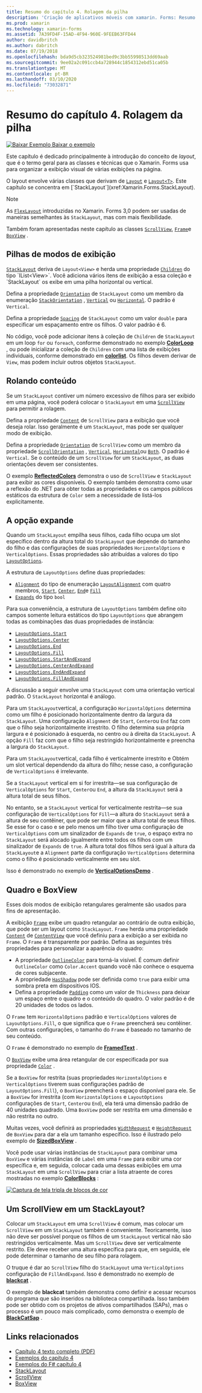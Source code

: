 ```yaml
---
title: Resumo do capítulo 4. Rolagem da pilha
description: 'Criação de aplicativos móveis com xamarin. Forms: Resumo do capítulo 4. Rolagem da pilha'
ms.prod: xamarin
ms.technology: xamarin-forms
ms.assetid: 7A39FD4F-15AD-4F94-960E-9FEEB63FFD44
author: davidbritch
ms.author: dabritch
ms.date: 07/19/2018
ms.openlocfilehash: bda9d5cb323524981bed9c3bb55998513dd69aab
ms.sourcegitcommit: 9ee02a2c091ccb4a728944c1854312ebd51ca05b
ms.translationtype: MT
ms.contentlocale: pt-BR
ms.lasthandoff: 03/10/2020
ms.locfileid: "73032871"
---
```

# <a name="summary-of-chapter-4-scrolling-the-stack"></a>Resumo do capítulo 4. Rolagem da pilha

[![Baixar Exemplo](~/media/shared/download.png) Baixar o exemplo](https://github.com/xamarin/xamarin-forms-book-samples/tree/master/Chapter04)

Este capítulo é dedicado principalmente à introdução do conceito de *layout*, que é o termo geral para as classes e técnicas que o Xamarin. Forms usa para organizar a exibição visual de várias exibições na página.

O layout envolve várias classes que derivam de [`Layout`](xref:Xamarin.Forms.Layout) e [`Layout<T>`](xref:Xamarin.Forms.Layout`1). Este capítulo se concentra em [`StackLayout`](xref:Xamarin.Forms.StackLayout).

> [!NOTE]
> As [`FlexLayout`](~/xamarin-forms/user-interface/layouts/flex-layout.md) introduzidas no Xamarin. Forms 3,0 podem ser usadas de maneiras semelhantes às `StackLayout`, mas com mais flexibilidade.

Também foram apresentadas neste capítulo as classes [`ScrollView`](xref:Xamarin.Forms.ScrollView), [`Frame`](xref:Xamarin.Forms.Frame)e [`BoxView`](xref:Xamarin.Forms.BoxView) .

## <a name="stacks-of-views"></a>Pilhas de modos de exibição

[`StackLayout`](xref:Xamarin.Forms.StackLayout) deriva de `Layout<View>` e herda uma propriedade [`Children`](xref:Xamarin.Forms.Layout`1) do tipo `IList<View>`. Você adiciona vários itens de exibição a essa coleção e `StackLayout` os exibe em uma pilha horizontal ou vertical.

Defina a propriedade [`Orientation`](xref:Xamarin.Forms.StackLayout.Orientation) de `StackLayout` como um membro da enumeração [`StackOrientation`](xref:Xamarin.Forms.StackOrientation) , [`Vertical`](xref:Xamarin.Forms.StackOrientation.Vertical) ou [`Horizontal`](xref:Xamarin.Forms.StackOrientation.Horizontal). O padrão é `Vertical`.

Defina a propriedade [`Spacing`](xref:Xamarin.Forms.StackLayout.Spacing) de `StackLayout` como um valor `double` para especificar um espaçamento entre os filhos. O valor padrão é 6.

No código, você pode adicionar itens à coleção de `Children` de `StackLayout` em um loop `for` ou `foreach`, conforme demonstrado no exemplo [**ColorLoop**](https://github.com/xamarin/xamarin-forms-book-samples/tree/master/Chapter04/ColorLoop) , ou pode inicializar a coleção de `Children` com uma lista de exibições individuais, conforme demonstrado em [**colorlist**](https://github.com/xamarin/xamarin-forms-book-samples/tree/master/Chapter04/ColorList). Os filhos devem derivar de `View`, mas podem incluir outros objetos `StackLayout`.

## <a name="scrolling-content"></a>Rolando conteúdo

Se um `StackLayout` contiver um número excessivo de filhos para ser exibido em uma página, você poderá colocar o `StackLayout` em uma [`ScrollView`](xref:Xamarin.Forms.ScrollView) para permitir a rolagem.

Defina a propriedade [`Content`](xref:Xamarin.Forms.ScrollView.Content) de `ScrollView` para a exibição que você deseja rolar. Isso geralmente é um `StackLayout`, mas pode ser qualquer modo de exibição.

Defina a propriedade [`Orientation`](xref:Xamarin.Forms.ScrollView.Orientation) de `ScrollView` como um membro da propriedade [`ScrollOrientation`](xref:Xamarin.Forms.ScrollOrientation) , [`Vertical`](xref:Xamarin.Forms.ScrollOrientation.Vertical), [`Horizontal`](xref:Xamarin.Forms.ScrollOrientation.Horizontal)ou [`Both`](xref:Xamarin.Forms.ScrollOrientation.Both). O padrão é `Vertical`. Se o conteúdo de um `ScrollView` for um `StackLayout`, as duas orientações devem ser consistentes.

O exemplo [**ReflectedColors**](https://github.com/xamarin/xamarin-forms-book-samples/tree/master/Chapter04/ReflectedColors) demonstra o uso de `ScrollView` e `StackLayout` para exibir as cores disponíveis. O exemplo também demonstra como usar a reflexão do .NET para obter todas as propriedades e os campos públicos estáticos da estrutura de `Color` sem a necessidade de listá-los explicitamente.

## <a name="the-expands-option"></a>A opção expande

Quando um `StackLayout` empilha seus filhos, cada filho ocupa um slot específico dentro da altura total do `StackLayout` que depende do tamanho do filho e das configurações de suas propriedades `HorizontalOptions` e `VerticalOptions`. Essas propriedades são atribuídas a valores do tipo [`LayoutOptions`](xref:Xamarin.Forms.LayoutOptions).

A estrutura de `LayoutOptions` define duas propriedades:

- [`Alignment`](xref:Xamarin.Forms.LayoutOptions.Alignment) do tipo de enumeração [`LayoutAlignment`](xref:Xamarin.Forms.LayoutAlignment) com quatro membros, [`Start`](xref:Xamarin.Forms.LayoutAlignment.Start), [`Center`](xref:Xamarin.Forms.LayoutAlignment.Center), [`End`](xref:Xamarin.Forms.LayoutAlignment.End)e [`Fill`](xref:Xamarin.Forms.LayoutAlignment.Fill)
- [`Expands`](xref:Xamarin.Forms.LayoutOptions.Expands) do tipo `bool`

Para sua conveniência, a estrutura de `LayoutOptions` também define oito campos somente leitura estáticos do tipo `LayoutOptions` que abrangem todas as combinações das duas propriedades de instância:

- [`LayoutOptions.Start`](xref:Xamarin.Forms.LayoutOptions.Start)
- [`LayoutOptions.Center`](xref:Xamarin.Forms.LayoutOptions.Center)
- [`LayoutOptions.End`](xref:Xamarin.Forms.LayoutOptions.End)
- [`LayoutOptions.Fill`](xref:Xamarin.Forms.LayoutOptions.Fill)
- [`LayoutOptions.StartAndExpand`](xref:Xamarin.Forms.LayoutOptions.StartAndExpand)
- [`LayoutOptions.CenterAndExpand`](xref:Xamarin.Forms.LayoutOptions.CenterAndExpand)
- [`LayoutOptions.EndAndExpand`](xref:Xamarin.Forms.LayoutOptions.EndAndExpand)
- [`LayoutOptions.FillAndExpand`](xref:Xamarin.Forms.LayoutOptions.FillAndExpand)

A discussão a seguir envolve uma `StackLayout` com uma orientação vertical padrão. O `StackLayout` horizontal é análogo.

Para um `StackLayout`vertical, a configuração `HorizontalOptions` determina como um filho é posicionado horizontalmente dentro da largura da `StackLayout`. Uma configuração `Alignment` de `Start`, `Center`ou `End` faz com que o filho seja horizontalmente irrestrito. O filho determina sua própria largura e é posicionado à esquerda, no centro ou à direita da `StackLayout`. A opção `Fill` faz com que o filho seja restringido horizontalmente e preencha a largura do `StackLayout`.

Para um `StackLayout`vertical, cada filho é verticalmente irrestrito e Obtém um slot vertical dependendo da altura do filho; nesse caso, a configuração de `VerticalOptions` é irrelevante.

Se a `StackLayout` vertical em si for irrestrita&mdash;se sua configuração de `VerticalOptions` for `Start`, `Center`ou `End`, a altura da `StackLayout` será a altura total de seus filhos.

No entanto, se a `StackLayout` vertical for verticalmente restrita&mdash;se sua configuração de `VerticalOptions` for `Fill`&mdash;a altura do `StackLayout` será a altura de seu contêiner, que pode ser maior que a altura total de seus filhos. Se esse for o caso e se pelo menos um filho tiver uma configuração de `VerticalOptions` com um sinalizador de `Expands` de `true`, o espaço extra no `StackLayout` será alocado igualmente entre todos os filhos com um sinalizador de `Expands` de `true`. A altura total dos filhos será igual à altura da `StackLayout`e a `Alignment` parte da configuração `VerticalOptions` determina como o filho é posicionado verticalmente em seu slot.

Isso é demonstrado no exemplo de [**VerticalOptionsDemo**](https://github.com/xamarin/xamarin-forms-book-samples/tree/master/Chapter04/VerticalOptionsDemo) .

## <a name="frame-and-boxview"></a>Quadro e BoxView

Esses dois modos de exibição retangulares geralmente são usados para fins de apresentação.

A exibição [`Frame`](xref:Xamarin.Forms.Frame) exibe um quadro retangular ao contrário de outra exibição, que pode ser um layout como `StackLayout`. `Frame` herda uma propriedade [`Content`](xref:Xamarin.Forms.ContentView.Content) de [`ContentView`](xref:Xamarin.Forms.ContentView) que você definiu para a exibição a ser exibida no `Frame`. O `Frame` é transparente por padrão. Defina as seguintes três propriedades para personalizar a aparência do quadro:

- A propriedade [`OutlineColor`](xref:Xamarin.Forms.Frame.OutlineColor) para torná-la visível. É comum definir `OutlineColor` como `Color.Accent` quando você não conhece o esquema de cores subjacente.
- A propriedade [`HasShadow`](xref:Xamarin.Forms.Frame.HasShadow) pode ser definida como `true` para exibir uma sombra preta em dispositivos IOS.
- Defina a propriedade [`Padding`](xref:Xamarin.Forms.Layout.Padding) como um valor de `Thickness` para deixar um espaço entre o quadro e o conteúdo do quadro. O valor padrão é de 20 unidades de todos os lados.

O `Frame` tem `HorizontalOptions` padrão e `VerticalOptions` valores de `LayoutOptions.Fill`, o que significa que o `Frame` preencherá seu contêiner. Com outras configurações, o tamanho do `Frame` é baseado no tamanho de seu conteúdo.

O `Frame` é demonstrado no exemplo de [**FramedText**](https://github.com/xamarin/xamarin-forms-book-samples/tree/master/Chapter04/FramedText) .

O [`BoxView`](xref:Xamarin.Forms.BoxView) exibe uma área retangular de cor especificada por sua propriedade [`Color`](xref:Xamarin.Forms.BoxView.Color) .

Se a `BoxView` for restrita (suas propriedades `HorizontalOptions` e `VerticalOptions` tiverem suas configurações padrão de `LayoutOptions.Fill`), o `BoxView` preencherá o espaço disponível para ele. Se a `BoxView` for irrestrita (com `HorizontalOptions` e `LayoutOptions` configurações de `Start`, `Center`ou `End`), ela terá uma dimensão padrão de 40 unidades quadrado. Uma `BoxView` pode ser restrita em uma dimensão e não restrita no outro.

Muitas vezes, você definirá as propriedades [`WidthRequest`](xref:Xamarin.Forms.VisualElement.WidthRequest) e [`HeightRequest`](xref:Xamarin.Forms.VisualElement.HeightRequest) de `BoxView` para dar a ela um tamanho específico. Isso é ilustrado pelo exemplo de [**SizedBoxView**](https://github.com/xamarin/xamarin-forms-book-samples/tree/master/Chapter04/SizedBoxView) .

Você pode usar várias instâncias de `StackLayout` para combinar uma `BoxView` e várias instâncias de `Label` em uma `Frame` para exibir uma cor específica e, em seguida, colocar cada uma dessas exibições em uma `StackLayout` em uma `ScrollView` para criar a lista atraente de cores mostradas no exemplo [**ColorBlocks**](https://github.com/xamarin/xamarin-forms-book-samples/tree/master/Chapter04/ColorBlocks) :

[![Captura de tela tripla de blocos de cor](images/ch04fg11-small.png "Lista de cores")](images/ch04fg11-large.png#lightbox "Lista de cores")

## <a name="a-scrollview-in-a-stacklayout"></a>Um ScrollView em um StackLayout?

Colocar um `StackLayout` em uma `ScrollView` é comum, mas colocar um `ScrollView` em um `StackLayout` também é conveniente. Teoricamente, isso não deve ser possível porque os filhos de um `StackLayout` vertical não são restringidos verticalmente. Mas um `ScrollView` deve ser verticalmente restrito. Ele deve receber uma altura específica para que, em seguida, ele pode determinar o tamanho de seu filho para rolagem.

O truque é dar ao `ScrollView` filho do `StackLayout` uma `VerticalOptions` configuração de `FillAndExpand`. Isso é demonstrado no exemplo de [**blackcat**](https://github.com/xamarin/xamarin-forms-book-samples/tree/master/Chapter04/BlackCat) .

O exemplo de **blackcat** também demonstra como definir e acessar recursos do programa que são inseridos na biblioteca compartilhada. Isso também pode ser obtido com os projetos de ativos compartilhados (SAPs), mas o processo é um pouco mais complicado, como demonstra o exemplo de [**BlackCatSap**](https://github.com/xamarin/xamarin-forms-book-samples/tree/master/Chapter04/BlackCatSap) .

## <a name="related-links"></a>Links relacionados

- [Capítulo 4 texto completo (PDF)](https://download.xamarin.com/developer/xamarin-forms-book/XamarinFormsBook-Ch04-Apr2016.pdf)
- [Exemplos do capítulo 4](https://github.com/xamarin/xamarin-forms-book-samples/tree/master/Chapter04)
- [Exemplos do F# capítulo 4](https://github.com/xamarin/xamarin-forms-book-samples/tree/master/Chapter04/FS)
- [StackLayout](~/xamarin-forms/user-interface/layouts/stack-layout.md)
- [ScrollView](~/xamarin-forms/user-interface/layouts/scroll-view.md)
- [BoxView](~/xamarin-forms/user-interface/boxview.md)

